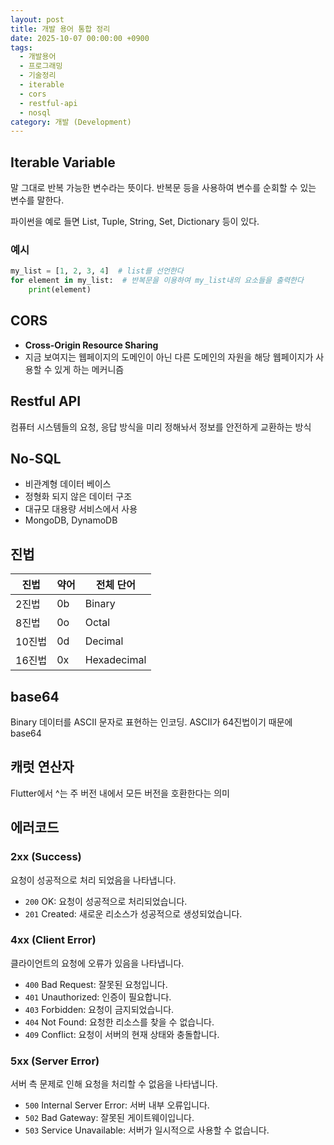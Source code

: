 ```yaml
---
layout: post
title: 개발 용어 통합 정리
date: 2025-10-07 00:00:00 +0900
tags:
  - 개발용어
  - 프로그래밍
  - 기술정리
  - iterable
  - cors
  - restful-api
  - nosql
category: 개발 (Development)
---
```


## Iterable Variable

말 그대로 반복 가능한 변수라는 뜻이다.
반복문 등을 사용하여 변수를 순회할 수 있는 변수를 말한다.

파이썬을 예로 들면 List, Tuple, String, Set, Dictionary 등이 있다.

### 예시

```python
my_list = [1, 2, 3, 4]  # list를 선언한다
for element in my_list:  # 반복문을 이용하여 my_list내의 요소들을 출력한다
    print(element)
```

## CORS

- **Cross-Origin Resource Sharing**
- 지금 보여지는 웹페이지의 도메인이 아닌 다른 도메인의 자원을 해당 웹페이지가 사용할 수 있게 하는 메커니즘

## Restful API

컴퓨터 시스템들의 요청, 응답 방식을 미리 정해놔서 정보를 안전하게 교환하는 방식

## No-SQL

- 비관계형 데이터 베이스
- 정형화 되지 않은 데이터 구조
- 대규모 대용량 서비스에서 사용
- MongoDB, DynamoDB

## 진법

| 진법 | 약어 | 전체 단어 |
|------|------|-----------|
| 2진법 | 0b | Binary |
| 8진법 | 0o | Octal |
| 10진법 | 0d | Decimal |
| 16진법 | 0x | Hexadecimal |

## base64

Binary 데이터를 ASCII 문자로 표현하는 인코딩.
ASCII가 64진법이기 때문에 base64

## 캐럿 연산자

Flutter에서 ^는 주 버전 내에서 모든 버전을 호환한다는 의미

## 에러코드

### 2xx (Success)
요청이 성공적으로 처리 되었음을 나타냅니다.
- `200` OK: 요청이 성공적으로 처리되었습니다.
- `201` Created: 새로운 리소스가 성공적으로 생성되었습니다.

### 4xx (Client Error)
클라이언트의 요청에 오류가 있음을 나타냅니다.
- `400` Bad Request: 잘못된 요청입니다.
- `401` Unauthorized: 인증이 필요합니다.
- `403` Forbidden: 요청이 금지되었습니다.
- `404` Not Found: 요청한 리소스를 찾을 수 없습니다.
- `409` Conflict: 요청이 서버의 현재 상태와 충돌합니다.

### 5xx (Server Error)
서버 측 문제로 인해 요청을 처리할 수 없음을 나타냅니다.
- `500` Internal Server Error: 서버 내부 오류입니다.
- `502` Bad Gateway: 잘못된 게이트웨이입니다.
- `503` Service Unavailable: 서버가 일시적으로 사용할 수 없습니다.
